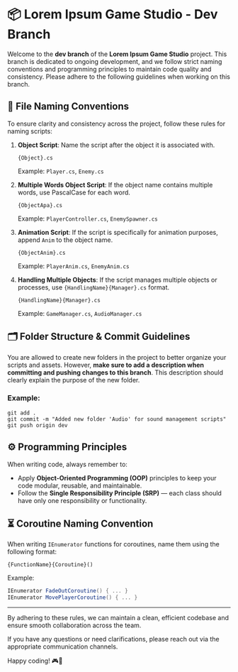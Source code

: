 # 📦 Lorem Ipsum Game Studio - Dev Branch

Welcome to the **dev branch** of the **Lorem Ipsum Game Studio** project. This branch is dedicated to ongoing development, and we follow strict naming conventions and programming principles to maintain code quality and consistency. Please adhere to the following guidelines when working on this branch.

## 📝 File Naming Conventions

To ensure clarity and consistency across the project, follow these rules for naming scripts:

1. **Object Script**: Name the script after the object it is associated with.
   ```
   {Object}.cs
   ```
   Example: `Player.cs`, `Enemy.cs`

2. **Multiple Words Object Script**: If the object name contains multiple words, use PascalCase for each word.
   ```
   {ObjectApa}.cs
   ```
   Example: `PlayerController.cs`, `EnemySpawner.cs`

3. **Animation Script**: If the script is specifically for animation purposes, append `Anim` to the object name.
   ```
   {ObjectAnim}.cs
   ```
   Example: `PlayerAnim.cs`, `EnemyAnim.cs`

4. **Handling Multiple Objects**: If the script manages multiple objects or processes, use `{HandlingName}{Manager}.cs` format.
   ```
   {HandlingName}{Manager}.cs
   ```
   Example: `GameManager.cs`, `AudioManager.cs`

## 🗂️ Folder Structure & Commit Guidelines

You are allowed to create new folders in the project to better organize your scripts and assets. However, **make sure to add a description when committing and pushing changes to this branch**. This description should clearly explain the purpose of the new folder.

### Example:
```
git add .
git commit -m "Added new folder 'Audio' for sound management scripts"
git push origin dev
```

## ⚙️ Programming Principles

When writing code, always remember to:

- Apply **Object-Oriented Programming (OOP)** principles to keep your code modular, reusable, and maintainable.
- Follow the **Single Responsibility Principle (SRP)** — each class should have only one responsibility or functionality.

## ⏳ Coroutine Naming Convention

When writing `IEnumerator` functions for coroutines, name them using the following format:
```
{FunctionName}{Coroutine}()
```
Example:
```csharp
IEnumerator FadeOutCoroutine() { ... }
IEnumerator MovePlayerCoroutine() { ... }
```

---

By adhering to these rules, we can maintain a clean, efficient codebase and ensure smooth collaboration across the team. 

If you have any questions or need clarifications, please reach out via the appropriate communication channels.

Happy coding! 🎮👾
